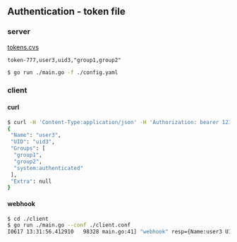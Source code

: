 ## Authentication - token file

### server

[tokens.cvs](./tokens.cvs)

```cvs
token-777,user3,uid3,"group1,group2"
```

```sh
$ go run ./main.go -f ./config.yaml
```


### client

#### curl 

```sh
$ curl -H 'Content-Type:application/json' -H 'Authorization: bearer 123' http://localhost:8080/hello
{
 "Name": "user3",
 "UID": "uid3",
 "Groups": [
  "group1",
  "group2",
  "system:authenticated"
 ],
 "Extra": null
}
```

#### webhook

```sh
$ cd ./client
$ go run ./main.go --conf ./client.conf
I0617 13:31:56.412910   98328 main.go:41] "webhook" resp={Name:user3 UID:uid3 Groups:[group1 group2 system:authenticated] Extra:map[]}
```
